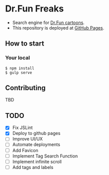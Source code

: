 # Dr.Fun Freaks

* Search engine for [Dr.Fun cartoons](http://www.ibiblio.org/Dave/).
* This repository is deployed at [GitHub Pages](http://mserizawa.github.io/dr-fun-freaks/).

## How to start

### Your local

```
$ npm install
$ gulp serve
```

## Contributing

TBD

## TODO

- [x] Fix JSLint
- [x] Deploy to github pages
- [ ] Improve UI/UX
- [ ] Automate deployments
- [ ] Add Favicon
- [ ] Implement Tag Search Function
- [ ] Implement infinite scroll
- [ ] Add tags and labels
